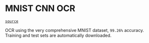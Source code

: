 # MNIST CNN OCR

[`source`](https://github.com/pytorch/examples/blob/main/mnist/main.py)

OCR using the very comprehensive MNIST dataset, `99.26%` accuracy.
Training and test sets are automatically downloaded.
